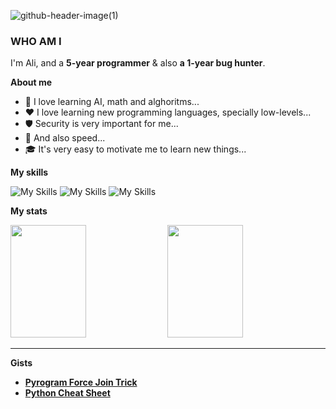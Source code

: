 ![github-header-image(1)](https://github.com/awolverp/awolverp/assets/118073811/1277fecf-6aa3-45a9-beb1-fc930444d97f)

### WHO AM I
I'm Ali, and a **5-year programmer** & also **a 1-year bug hunter**.

**About me**
- 📐 I love learning AI, math and alghoritms...
- ❤️ I love learning new programming languages, specially low-levels...
- 🛡️ Security is very important for me...
- 🚀 And also speed...
- 🎓 It's very easy to motivate me to learn new things...

**My skills**

![My Skills](https://skillicons.dev/icons?i=python,go,rust,cpp,c,git)
![My Skills](https://skillicons.dev/icons?i=linux,sqlite,mysql,mongodb,redis,html,css)
![My Skills](https://skillicons.dev/icons?i=django)

**My stats**

<p>
<img src="https://github-readme-stats.vercel.app/api?username=awolverp&number_format=long&show=prs_merged_percentage&show_icons=true&line_height=30&rank_icon=github&title_color=507bb3&text_color=fcfcfc&icon_color=fcfcfc&bg_color=22272e" width="49%" height="180px"/>
<img src="https://github-readme-stats.vercel.app/api/top-langs/?username=awolverp&layout=compact&theme=slateorange" width="49%" height="180px"/>
</p>

--------

**Gists**
- [**Pyrogram Force Join Trick**](https://gist.github.com/awolverp/5de08ef2ca3d8645ee490592c974c726)
- [**Python Cheat Sheet**](https://gist.github.com/awolverp/0e56d18a926c37aaced6f9156127a18f)
